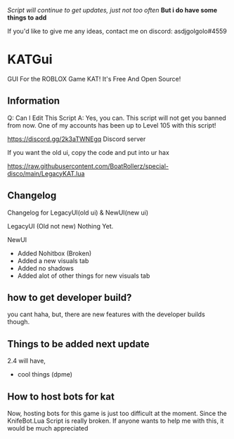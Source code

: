*Script will continue to get updates, just not too often*
**But i do have some things to add**

If you'd like to give me any ideas, contact me on discord: asdjgolgolo#4559

# KATGui
GUI For the ROBLOX Game KAT! It's Free And Open Source!

## Information
Q: Can I Edit This Script A: Yes, you can.
This script will not get you banned from now.
One of my accounts has been up to Level 105 with this script!

https://discord.gg/2k3aTWNEgq  Discord server

If you want the old ui, copy the code and put into ur hax

https://raw.githubusercontent.com/BoatRollerz/special-disco/main/LegacyKAT.lua

## Changelog
Changelog for LegacyUI(old ui) & NewUI(new ui)

LegacyUI (Old not new)
Nothing Yet.

NewUI
* Added Nohitbox (Broken)
* Added a new visuals tab
* Added no shadows
* Added alot of other things for new visuals tab
## how to get developer build?

you cant haha, but, there are new features with the developer builds though.

## Things to be added next update

2.4 will have,

* cool things (dpme)

## How to host bots for kat

Now, hosting bots for this game is just too difficult at the moment.
Since the KnifeBot.Lua   Script is really broken.
If anyone wants to help me with this, it would be much appreciated
